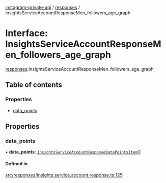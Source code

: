 [instagram-private-api](../../README.md) / [responses](../../modules/responses.md) / InsightsServiceAccountResponseMen_followers_age_graph

# Interface: InsightsServiceAccountResponseMen\_followers\_age\_graph

[responses](../../modules/responses.md).InsightsServiceAccountResponseMen_followers_age_graph

## Table of contents

### Properties

- [data\_points](InsightsServiceAccountResponseMen_followers_age_graph.md#data_points)

## Properties

### data\_points

• **data\_points**: [`InsightsServiceAccountResponseDataPointsItem`](InsightsServiceAccountResponseDataPointsItem.md)[]

#### Defined in

[src/responses/insights.service.account.response.ts:125](https://github.com/Nerixyz/instagram-private-api/blob/b3351b9/src/responses/insights.service.account.response.ts#L125)
